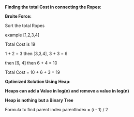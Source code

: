 **Finding the total Cost in connecting the Ropes:**


**Bruite Force:**

Sort the total Ropes

example [1,2,3,4]

Total Cost is 19

1 + 2 = 3
then [3,3,4], 3 + 3 = 6

then [6, 4] then 6 + 4 = 10

Total Cost = 10 + 6 + 3 = 19

**Optimized Solution Using Heap:**

**Heaps can add a Value in log(n) and remove a value in log(n)**

**Heap is nothing but a Binary Tree**


Formula to find parent index
parentIndex = (i - 1) / 2








